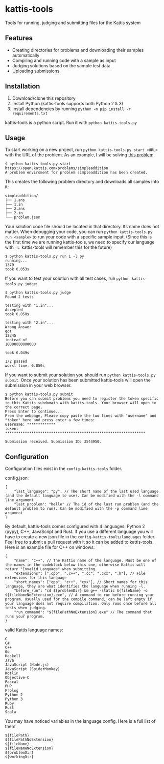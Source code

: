 # kattis-tools

Tools for running, judging and submitting files for the Kattis system

## Features

- Creating directories for problems and downloading their samples automatically
- Compiling and running code with a sample as input
- Judging solutions based on the sample test data
- Uploading submissions

## Installation

1. Download/clone this repository
2. Install Python (kattis-tools supports both Python 2 & 3)
3. Install dependencies by running `python -m pip install -r requirements.txt`

kattis-tools is a python script. Run it with `python kattis-tools.py`

## Usage

To start working on a new project, run `python kattis-tools.py start <URL>` with the URL of the problem. As an example, I will be solving [this problem](https://open.kattis.com/problems/simpleaddition).

    $ python kattis-tools.py start https://open.kattis.com/problems/simpleaddition
    A problem enviroment for problem simpleaddition has been created.

This creates the following problem directory and downloads all samples into it:

    simpleaddition/
    ├── 1.ans
    ├── 1.in
    ├── 2.ans
    ├── 2.in
    └── problem.json

Your solution code file should be located in that directory. Its name does not matter. When debugging your code, you can run `python kattis-tools.py run <sample>` to run your code with a specific sample input. (Since this is the first time we are running kattis-tools, we need to specify our language with `-l`. kattis-tools will remember this for the future)

    $ python kattis-tools.py run 1 -l py
    running...
    1379
    took 0.053s

If you want to test your solution with all test cases, run `python kattis-tools.py judge`:

    $ python kattis-tools.py judge
    Found 2 tests

    testing with "1.in"...
    Accepted
    took 0.050s

    testing with "2.in"...
    Wrong Answer
    got
    12345
    instead of
    10000000000000

    took 0.049s

    1/2 passed
    worst time: 0.050s

If you want to submit your solution you should run `python kattis-tools.py submit`. Once your solution has been submitted kattis-tools will open the submission in your web browser.

    $ python kattis-tools.py submit
    Before you can submit problems you need to register the token specific to this Kattis subdomain with kattis-tools. Your browser will open to the correct page.
    Press Enter to continue...
    From the webpage, Please copy paste the two lines with "username" and "token" here and press enter a few times:
    username: *************
    token: ****************************************************************

    Submission received. Submission ID: 3544950.

## Configuration

Configuration files exist in the `config-kattis-tools` folder.

config.json:

```json5
{
    "last_language": "py", // The short name of the last used language (and the default language to use). Can be modified with the -l command line argument
    "last_problem": "hello" // The id of the last run problem (and the default problem to run). Can be modified with the -p command line argument
}
```

By default, kattis-tools comes configured with 4 languages: Python 2 (pypy), C++, JavaScript and Rust. If you use a different language you will have to create a new json file in the `config-kattis-tools/languages` folder. Feel free to submit a pull request with it so it can be added to kattis-tools. Here is an example file for C++ on windows:

```json5
{
    "name": "C++", // The Kattis name of the language. Must be one of the names in the codeblock below this one, otherwise Kattis will return "Invalid Language" when submitting.
    "extensions": [".cpp", ".c++", ".cc", ".cxx", ".h"], // File extensions for this language
    "short_names": ["cpp", "c++", "cxx"], // Short names for this language, they are what identifies the language when running -l.
    "before_run": "cd ${problemDir} && g++ -static ${fileName} -o ${fileNameNoExtension}.exe", // A command to run before running your program. Usually used for the compile command, can be left empty if your language does not require compilation. Only runs once before all tests when judging.
    "run_command": "${filePathNoExtension}.exe" // The command that runs your program.
}
```

valid Kattis language names:

    C
    C#
    C++
    Go
    Haskell
    Java
    JavaScript (Node.js)
    JavaScript (SpiderMonkey)
    Kotlin
    Objective-C
    Pascal
    PHP
    Prolog
    Python 2
    Python 3
    Ruby
    Rust
    Scala

You may have noticed variables in the language config. Here is a full list of them:

    ${filePath}
    ${filePathNoExtension}
    ${fileName}
    ${fileNameNoExtension}
    ${problemDir}
    ${workingDir}